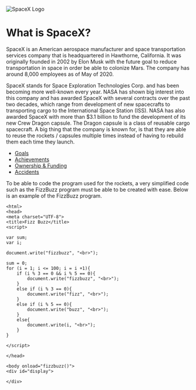 ![SpaceX Logo](https://user-images.githubusercontent.com/75458324/101556006-761a5880-397f-11eb-8ef1-375eb82338b6.jpg)

# What is SpaceX?

SpaceX is an American aerospace manufacturer and space transportation services company that is headquartered in Hawthorne, California. It was originally founded in 2002 by Elon Musk with the future goal to reduce transportation in space in order be able to colonize Mars. The company has around 8,000 employees as of May of 2020.

SpaceX stands for Space Exploration Technologies Corp. and has been becoming more well-known every year. NASA has shown big interest into this company and has awarded SpaceX with several contracts over the past two decades, which range from development of new spacecrafts to transporting cargo to the International Space Station (ISS). NASA has also awarded SpaceX with more than $3.1 billion to fund the development of its new Crew Dragon capsule. The Dragon capsule is a class of reusable cargo spacecraft. A big thing that the company is known for, is that they are able to reuse the rockets / capsules multiple times instead of having to rebuild them each time they launch. 


* [Goals](Goals.md)
* [Achievements](Achievements.md)
* [Ownership & Funding](Ownership&Funding.md)
* [Accidents](Accidents.md)



To be able to code the program used for the rockets, a very simplified code such as the FizzBuzz program must be able to be created with ease. Below is an example of the FizzBuzz program.

```<!DOCTYPE html>
<html>
<head>
<meta charset="UTF-8">
<title>Fizz Buzz</title>
<script>

var sum;
var i;

document.write("fizzbuzz", "<br>");

sum = 0;
for (i = 1; i <= 100; i = i +1){
    if (i % 3 == 0 && i % 5 == 0){
        document.write("fizzbuzz", "<br>");
    }
    else if (i % 3 == 0){
        document.write("fizz", "<br>");
    }
    else if (i % 5 == 0){
        document.write("buzz", "<br>");
    }
    else{
        document.write(i, "<br>");
    }
}

</script>

</head>

<body onload="fizzbuzz()">
<div id="display">

</div>
